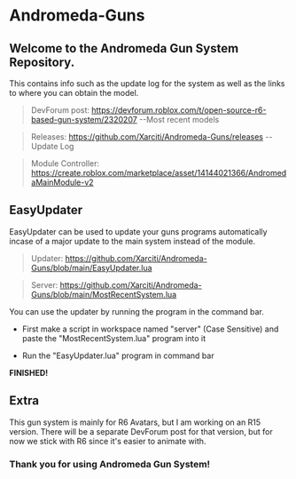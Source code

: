 # Andromeda-Guns
## Welcome to the Andromeda Gun System Repository.

This contains info such as the update log for the system as well as the links to where you can obtain the model.

> DevForum post: https://devforum.roblox.com/t/open-source-r6-based-gun-system/2320207 --Most recent models

> Releases: https://github.com/Xarciti/Andromeda-Guns/releases --Update Log

> Module Controller: https://create.roblox.com/marketplace/asset/14144021366/AndromedaMainModule-v2

## EasyUpdater

EasyUpdater can be used to update your guns programs automatically incase of a major update to the main system instead of the module.

> Updater: https://github.com/Xarciti/Andromeda-Guns/blob/main/EasyUpdater.lua

> Server: https://github.com/Xarciti/Andromeda-Guns/blob/main/MostRecentSystem.lua

You can use the updater by running the program in the command bar.

- First make a script in workspace named "server" (Case Sensitive) and paste the "MostRecentSystem.lua" program into it

- Run the "EasyUpdater.lua" program in command bar

**FINISHED!**

## Extra

This gun system is mainly for R6 Avatars, but I am working on an R15 version.
There will be a separate DevForum post for that version, but for now we stick with R6 since it's easier to animate with.

### Thank you for using Andromeda Gun System!
